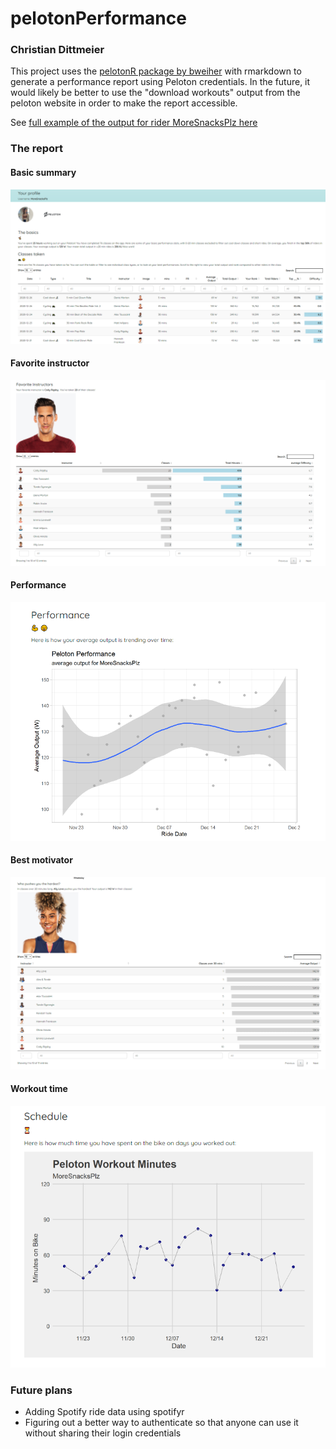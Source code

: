# pelotonPerformance

### Christian Dittmeier

This project uses the [pelotonR package by bweiher](https://github.com/bweiher/pelotonR) with rmarkdown to generate a performance report using Peloton credentials. In the future, it would likely be better to use the "download workouts" output from the peloton website in order to make the report accessible. 

See [full example of the output for rider MoreSnacksPlz here](https://cdittmeier.github.io/pelotonPerformance/moresnacksplz)

### The report

#### Basic summary
![](man/figures/reportExample.png)

#### Favorite instructor
![](man/figures/favoriteInstructor.png)

#### Performance
![](man/figures/performanceExample.png)

#### Best motivator
![](man/figures/bestMotivator.png)

#### Workout time
![](man/figures/workoutMinutes.png)


### Future plans

- Adding Spotify ride data using spotifyr
- Figuring out a better way to authenticate so that anyone can use it without sharing their login credentials
